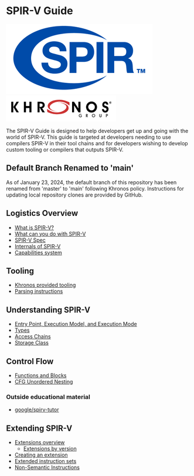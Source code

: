 # SPIR-V Guide

![SPIR-V logo](./images/spirv_logo.png)
![Khronos logo](./images/khronos_logo.png)

The SPIR-V Guide is designed to help developers get up and going with the world of SPIR-V. This guide is targeted at developers needing to use compilers SPIR-V in their tool chains and for developers wishing to develop custom tooling or compilers that outputs SPIR-V.

## Default Branch Renamed to 'main'

As of January 23, 2024, the default branch of this repository has been renamed from 'master' to 'main' following Khronos policy.
Instructions for updating local repository clones are provided by GitHub.

## Logistics Overview
- [What is SPIR-V?](./chapters/what_is_spirv.md)
- [What can you do with SPIR-V](./chapters/what_spirv_can_do.md)
- [SPIR-V Spec](./chapters/spirv_spec.md)
- [Internals of SPIR-V](./chapters/spirv_internals.md)
- [Capabilities system](./chapters/capabilities.md)

## Tooling
- [Khronos provided tooling](./chapters/khronos_tooling.md)
- [Parsing instructions](./chapters/parsing_instructions.md)

## Understanding SPIR-V
- [Entry Point, Execution Model, and Execution Mode](./chapters/entry_execution.md)
- [Types](./chapters/types.md)
- [Access Chains](./chapters/access_chains.md)
- [Storage Class](./chapters/storage_class.md)

## Control Flow
- [Functions and Blocks](./chapters/functions_blocks.md)
- [CFG Unordered Nesting](./chapters/cfg_unordered_nesting.md)

### Outside educational material
- [google/spirv-tutor](https://github.com/google/spirv-tutor)

## Extending SPIR-V
- [Extensions overview](./chapters/extension_overview.md)
    - [Extensions by version](./chapters/extension_by_version.md)
- [Creating an extension](./chapters/creating_extension.md)
- [Extended instruction sets](./chapters/extended_instruction_sets.md)
- [Non-Semantic Instructions](./chapters/nonsemantic.md)
